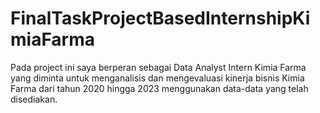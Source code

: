 # FinalTaskProjectBasedInternshipKimiaFarma
Pada project ini saya berperan sebagai Data Analyst Intern Kimia Farma yang diminta untuk menganalisis dan mengevaluasi kinerja bisnis Kimia Farma dari tahun 2020 hingga 2023 menggunakan data-data yang telah disediakan.
